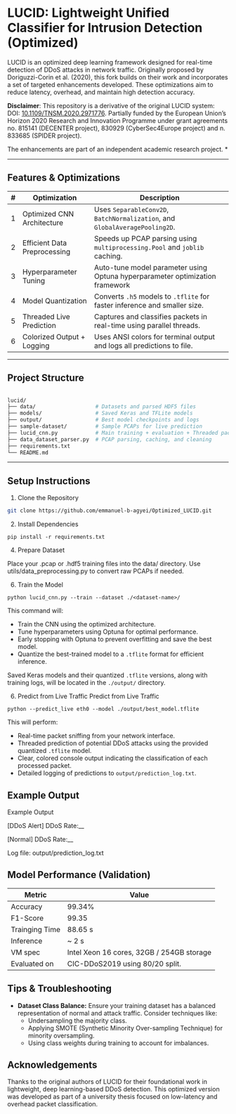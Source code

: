 # LUCID: Lightweight Unified Classifier for Intrusion Detection (Optimized)

LUCID is an optimized deep learning framework designed for real-time detection of DDoS attacks in network traffic. Originally proposed by Doriguzzi-Corin et al. (2020), this fork builds on their work and incorporates a set of targeted enhancements developed. These optimizations aim to reduce latency, overhead, and maintain high detection accuracy.

**Disclaimer**: This repository is a derivative of the original LUCID system: DOI: [10.1109/TNSM.2020.2971776](https://doi.org/10.1109/TNSM.2020.2971776). Partially funded by the European Union’s Horizon 2020 Research and Innovation Programme under grant agreements no. 815141 (DECENTER project), 830929 (CyberSec4Europe project) and n. 833685 (SPIDER project).

The enhancements are part of an independent academic research project.  *

---

## Features & Optimizations

| # | Optimization              | Description                                                                 |
|---|---------------------------|-----------------------------------------------------------------------------|
| 1 | Optimized CNN Architecture | Uses `SeparableConv2D`, `BatchNormalization`, and `GlobalAveragePooling2D`. |
| 2 | Efficient Data Preprocessing | Speeds up PCAP parsing using `multiprocessing.Pool` and `joblib` caching.  |
| 3 | Hyperparameter Tuning     |  Auto-tune model parameter using Optuna hyperparameter optimization framework  |
| 4 | Model Quantization        | Converts `.h5` models to `.tflite` for faster inference and smaller size.  |
| 5 | Threaded Live Prediction  | Captures and classifies packets in real-time using parallel threads.       |
| 6 | Colorized Output + Logging | Uses ANSI colors for terminal output and logs all predictions to file.     |

---


## Project Structure
```graphql

lucid/
├── data/                   # Datasets and parsed HDF5 files
├── models/                 # Saved Keras and TFLite models
├── output/                 # Best model checkpoints and logs
├── sample-dataset/         # Sample PCAPs for live prediction
├── lucid_cnn.py            # Main training + evaluation + Threaded packet capture and prediction
├── data_dataset_parser.py  # PCAP parsing, caching, and cleaning
├── requirements.txt
└── README.md
```
---



## Setup Instructions

1. Clone the Repository

```bash
git clone https://github.com/emmanuel-b-agyei/Optimized_LUCID.git
```

2. Install Dependencies
```
pip install -r requirements.txt
```

4. Prepare Dataset
   
Place your .pcap or .hdf5 training files into the data/ directory.
Use utils/data_preprocessing.py to convert raw PCAPs if needed.

6. Train the Model
```
python lucid_cnn.py --train --dataset ./<dataset-name>/
```

This command will:

* Train the CNN using the optimized architecture.
* Tune hyperparameters using Optuna for optimal performance.
* Early stopping with Optuna to prevent overfitting and save the best model.
* Quantize the best-trained model to a `.tflite` format for efficient inference.

Saved Keras models and their quantized `.tflite` versions, along with training logs, will be located in the `./output/` directory.

6.  Predict from Live Traffic
Predict from Live Traffic
```
python --predict_live eth0 --model ./output/best_model.tflite
```

This will perform:

* Real-time packet sniffing from your network interface.
* Threaded prediction of potential DDoS attacks using the provided quantized `.tflite` model.
* Clear, colored console output indicating the classification of each processed packet.
* Detailed logging of predictions to `output/prediction_log.txt`.

## Example Output
Example Output

[DDoS Alert] DDoS Rate:__

[Normal] DDoS Rate:__

Log file: output/prediction_log.txt

## Model Performance (Validation)

| Metric      | Value   |
| ----------- | ------- |
| Accuracy    | 99.34%  |
| F1-Score    | 99.35    |
| Trainging Time| 88.65 s |
| Inference   | ~ 2 s   |
| VM spec | Intel Xeon 16 cores, 32GB / 254GB storage|
| Evaluated on | CIC-DDoS2019 using 80/20 split. |

## Tips & Troubleshooting

* **Dataset Class Balance:** Ensure your training dataset has a balanced representation of normal and attack traffic. Consider techniques like:
    * Undersampling the majority class.
    * Applying SMOTE (Synthetic Minority Over-sampling Technique) for minority oversampling.
    * Using class weights during training to account for imbalances.

## Acknowledgements
Thanks to the original authors of LUCID for their foundational work in lightweight, deep learning-based DDoS detection.
This optimized version was developed as part of a university thesis focused on low-latency and overhead packet classification.
